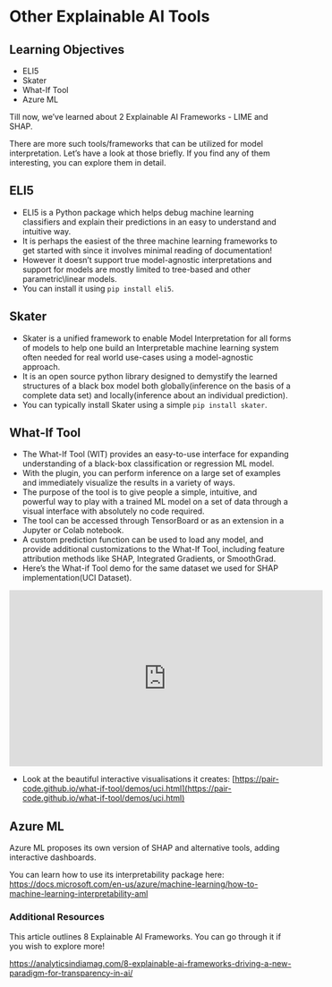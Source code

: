 # Other Explainable AI Tools

## Learning Objectives

* ELI5
* Skater
* What-If Tool
* Azure ML

Till now, we’ve learned about 2 Explainable AI Frameworks - LIME and SHAP.

There are more such tools/frameworks that can be utilized for model interpretation. Let’s have a look at those briefly. If you find any of them interesting, you can explore them in detail.


## ELI5

* ELI5 is a Python package which helps debug machine learning classifiers and explain their predictions in an easy to understand and intuitive way.
* It is perhaps the easiest of the three machine learning frameworks to get started with since it involves minimal reading of documentation!
* However it doesn’t support true model-agnostic interpretations and support for models are mostly limited to tree-based and other parametric\linear models.
* You can install it using `pip install eli5`.



## Skater

* Skater is a unified framework to enable Model Interpretation for all forms of models to help one build an Interpretable machine learning system often needed for real world use-cases using a model-agnostic approach.
* It is an open source python library designed to demystify the learned structures of a black box model both globally(inference on the basis of a complete data set) and locally(inference about an individual prediction).
* You can typically install Skater using a simple `pip install skater`.




## What-If Tool

* The What-If Tool (WIT) provides an easy-to-use interface for expanding understanding of a black-box classification or regression ML model.
* With the plugin, you can perform inference on a large set of examples and immediately visualize the results in a variety of ways.
* The purpose of the tool is to give people a simple, intuitive, and powerful way to play with a trained ML model on a set of data through a visual interface with absolutely no code required.
* The tool can be accessed through TensorBoard or as an extension in a Jupyter or Colab notebook.
* A custom prediction function can be used to load any model, and provide additional customizations to the What-If Tool, including feature attribution methods like SHAP, Integrated Gradients, or SmoothGrad.
* Here’s the What-if Tool demo for the same dataset we used for SHAP implementation(UCI Dataset).














<iframe width="560" height="315" src="https://www.youtube.com/embed/qTUUwfG1vSs" title="YouTube video player" frameborder="0" allow="accelerometer; autoplay; clipboard-write; encrypted-media; gyroscope; picture-in-picture" allowfullscreen></iframe>










* Look at the beautiful interactive visualisations it creates: [https://pair-code.github.io/what-if-tool/demos/uci.html](https://pair-code.github.io/what-if-tool/demos/uci.html)

## Azure ML

Azure ML proposes its own version of SHAP and alternative tools, adding interactive dashboards.

You can learn how to use its interpretability package here: https://docs.microsoft.com/en-us/azure/machine-learning/how-to-machine-learning-interpretability-aml

### Additional Resources

This article outlines 8 Explainable AI Frameworks. You can go through it if you wish to explore more! 

https://analyticsindiamag.com/8-explainable-ai-frameworks-driving-a-new-paradigm-for-transparency-in-ai/